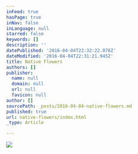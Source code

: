 ```yaml
---
inFeed: true
hasPage: true
inNav: false
inLanguage: null
starred: false
keywords: []
description: ''
datePublished: '2016-04-04T22:32:22.078Z'
dateModified: '2016-04-04T22:31:21.945Z'
title: Native Flowers
authors: []
publisher:
  name: null
  domain: null
  url: null
  favicon: null
author: []
sourcePath: _posts/2016-04-04-native-flowers.md
published: true
url: native-flowers/index.html
_type: Article

---
```

![](https://the-grid-user-content.s3-us-west-2.amazonaws.com/c7bb3a95-487a-4011-9b4f-0f5efa5382c6.jpg)